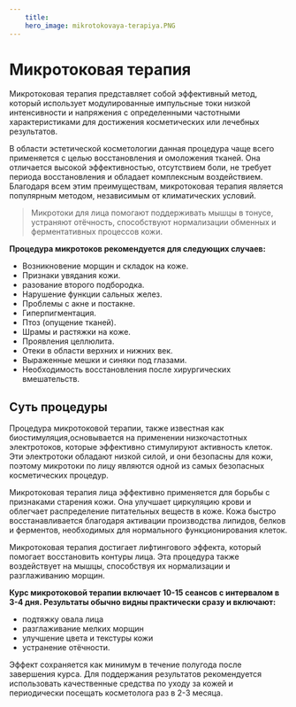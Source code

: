 ```yaml
---
    title: 
    hero_image: mikrotokovaya-terapiya.PNG
---
```

# Микротоковая терапия

Микротоковая терапия представляет собой эффективный метод, который использует модулированные импульсные токи низкой интенсивности и напряжения с определенными частотными характеристиками для достижения косметических или лечебных результатов.

В области эстетической косметологии данная процедура чаще всего применяется с целью восстановления и омоложения тканей. Она отличается высокой эффективностью, отсутствием боли, не требует периода восстановления и обладает комплексным воздействием. Благодаря всем этим преимуществам, микротоковая терапия является популярным методом, независимым от климатических условий.

> Микротоки для лица помогают поддерживать мышцы в тонусе, устраняют отёчность, способствуют нормализации обменных и ферментативных процессов кожи.

**Процедура микротоков рекомендуется для следующих случаев:**

- Возникновение морщин и складок на коже.
- Признаки увядания кожи.
- разование второго подбородка.
- Нарушение функции сальных желез.
- Проблемы с акне и постакне.
- Гиперпигментация.
- Птоз (опущение тканей).
- Шрамы и растяжки на коже.
- Проявления целлюлита.
- Отеки в области верхних и нижних век.
- Выраженные мешки и синяки под глазами.
- Необходимость восстановления после хирургических вмешательств.

## Суть процедуры

Процедура микротоковой терапии, также известная как биостимуляция,основывается на применении низкочастотных электротоков, которые эффективно стимулируют активность клеток. Эти электротоки обладают низкой силой, и они безопасны для кожи, поэтому микротоки по лицу являются одной из самых безопасных косметических процедур.

Микротоковая терапия лица эффективно применяется для борьбы с признаками старения кожи. Она улучшает циркуляцию крови и облегчает распределение питательных веществ в коже. Кожа быстро восстанавливается благодаря активации производства липидов, белков и ферментов, необходимых для нормального функционирования клеток.

Микротоковая терапия достигает лифтингового эффекта, который помогает восстановить контуры лица. Эта процедура также воздействует на мышцы, способствуя их нормализации и разглаживанию морщин.

**Курс микротоковой терапии включает 10-15 сеансов с интервалом в 3-4 дня. Результаты обычно видны практически сразу и включают:**

- подтяжку овала лица
- разглаживание мелких морщин
- улучшение цвета и текстуры кожи
- устранение отёчности.

Эффект сохраняется как минимум в течение полугода после завершения курса. Для поддержания результатов рекомендуется использовать качественные средства по уходу за кожей и периодически посещать косметолога раз в 2-3 месяца.



